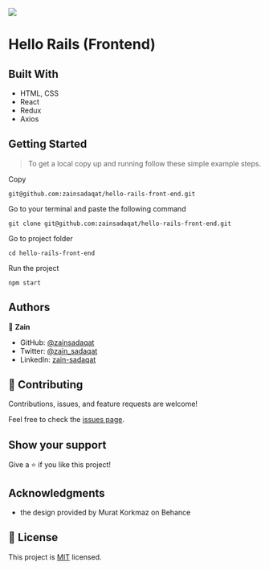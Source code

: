 ![](https://img.shields.io/badge/Microverse-blueviolet)

# Hello Rails (Frontend)

## Built With

- HTML, CSS
- React
- Redux
- Axios

## Getting Started

> To get a local copy up and running follow these simple example steps.

Copy

```
git@github.com:zainsadaqat/hello-rails-front-end.git
```

Go to your terminal and paste the following command

```
git clone git@github.com:zainsadaqat/hello-rails-front-end.git
```

Go to project folder

```
cd hello-rails-front-end
```

Run the project

```
npm start
```

## Authors

👤 **Zain**

- GitHub: [@zainsadaqat](https://github.com/zainsadaqat)
- Twitter: [@zain_sadaqat](https://twitter.com/zain_sadaqat)
- LinkedIn: [zain-sadaqat](https://linkedin.com/in/zain-sadaqat)

## 🤝 Contributing

Contributions, issues, and feature requests are welcome!

Feel free to check the [issues page](../../issues/).

## Show your support

Give a ⭐️ if you like this project!

## Acknowledgments

- the design provided by Murat Korkmaz on Behance

## 📝 License

This project is [MIT](./MIT.md) licensed.
